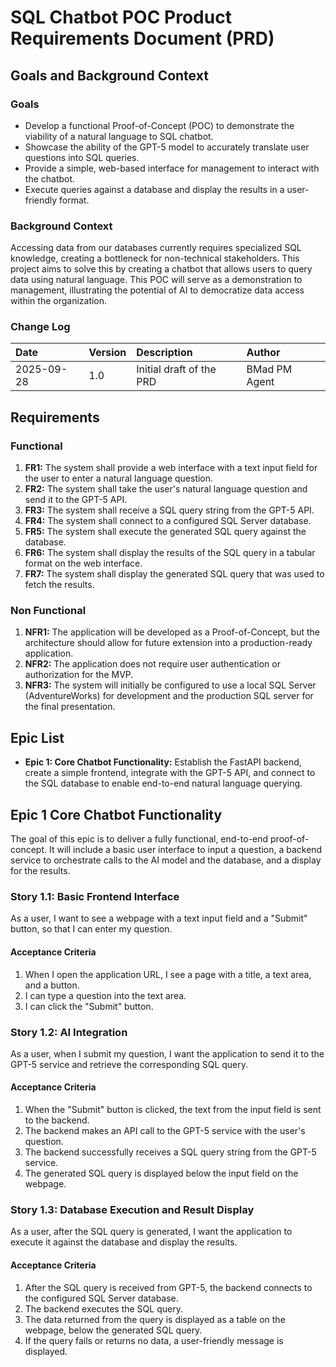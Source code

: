 # SQL Chatbot POC Product Requirements Document (PRD)

## Goals and Background Context

### Goals
- Develop a functional Proof-of-Concept (POC) to demonstrate the viability of a natural language to SQL chatbot.
- Showcase the ability of the GPT-5 model to accurately translate user questions into SQL queries.
- Provide a simple, web-based interface for management to interact with the chatbot.
- Execute queries against a database and display the results in a user-friendly format.

### Background Context
Accessing data from our databases currently requires specialized SQL knowledge, creating a bottleneck for non-technical stakeholders. This project aims to solve this by creating a chatbot that allows users to query data using natural language. This POC will serve as a demonstration to management, illustrating the potential of AI to democratize data access within the organization.

### Change Log

| Date       | Version | Description              | Author        |
| :--------- | :------ | :----------------------- | :------------ |
| 2025-09-28 | 1.0     | Initial draft of the PRD | BMad PM Agent |

## Requirements

### Functional
1.  **FR1:** The system shall provide a web interface with a text input field for the user to enter a natural language question.
2.  **FR2:** The system shall take the user's natural language question and send it to the GPT-5 API.
3.  **FR3:** The system shall receive a SQL query string from the GPT-5 API.
4.  **FR4:** The system shall connect to a configured SQL Server database.
5.  **FR5:** The system shall execute the generated SQL query against the database.
6.  **FR6:** The system shall display the results of the SQL query in a tabular format on the web interface.
7.  **FR7:** The system shall display the generated SQL query that was used to fetch the results.

### Non Functional
1.  **NFR1:** The application will be developed as a Proof-of-Concept, but the architecture should allow for future extension into a production-ready application.
2.  **NFR2:** The application does not require user authentication or authorization for the MVP.
3.  **NFR3:** The system will initially be configured to use a local SQL Server (AdventureWorks) for development and the production SQL server for the final presentation.

## Epic List
- **Epic 1: Core Chatbot Functionality:** Establish the FastAPI backend, create a simple frontend, integrate with the GPT-5 API, and connect to the SQL database to enable end-to-end natural language querying.

## Epic 1 Core Chatbot Functionality
The goal of this epic is to deliver a fully functional, end-to-end proof-of-concept. It will include a basic user interface to input a question, a backend service to orchestrate calls to the AI model and the database, and a display for the results.

### Story 1.1: Basic Frontend Interface
As a user, I want to see a webpage with a text input field and a "Submit" button, so that I can enter my question.

#### Acceptance Criteria
1.  When I open the application URL, I see a page with a title, a text area, and a button.
2.  I can type a question into the text area.
3.  I can click the "Submit" button.

### Story 1.2: AI Integration
As a user, when I submit my question, I want the application to send it to the GPT-5 service and retrieve the corresponding SQL query.

#### Acceptance Criteria
1.  When the "Submit" button is clicked, the text from the input field is sent to the backend.
2.  The backend makes an API call to the GPT-5 service with the user's question.
3.  The backend successfully receives a SQL query string from the GPT-5 service.
4.  The generated SQL query is displayed below the input field on the webpage.

### Story 1.3: Database Execution and Result Display
As a user, after the SQL query is generated, I want the application to execute it against the database and display the results.

#### Acceptance Criteria
1.  After the SQL query is received from GPT-5, the backend connects to the configured SQL Server database.
2.  The backend executes the SQL query.
3.  The data returned from the query is displayed as a table on the webpage, below the generated SQL query.
4.  If the query fails or returns no data, a user-friendly message is displayed.
